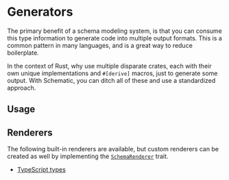 # Generators

The primary benefit of a schema modeling system, is that you can consume this type information to
generate code into multiple output formats. This is a common pattern in many languages, and is a
great way to reduce boilerplate.

In the context of Rust, why use multiple disparate crates, each with their own unique
implementations and `#[derive]` macros, just to generate some output. With Schematic, you can ditch
all of these and use a standardized approach.

## Usage

## Renderers

The following built-in renderers are available, but custom renderers can be created as well by
implementing the
[`SchemaRenderer`](https://docs.rs/schematic/latest/schematic/schema/trait.SchemaRenderer.html)
trait.

- [TypeScript types](./typescript.md)

